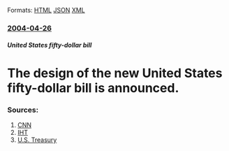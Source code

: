 
Formats: [HTML](/news/2004/04/26/the-design-of-the-new-united-states-fifty-dollar-bill-is-announced.html)  [JSON](/news/2004/04/26/the-design-of-the-new-united-states-fifty-dollar-bill-is-announced.json)  [XML](/news/2004/04/26/the-design-of-the-new-united-states-fifty-dollar-bill-is-announced.xml)  

### [2004-04-26](/news/2004/04/26/index.md)

##### United States fifty-dollar bill
#  The design of the new United States fifty-dollar bill is announced. 




### Sources:

1. [CNN](http://money.cnn.com/2004/04/26/pf/new_50_unveiled/)
2. [IHT](http://www.iht.com/articles/517111.html)
3. [U.S. Treasury](http://www.moneyfactory.com/newmoney/)
